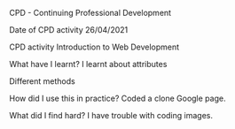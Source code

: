 CPD - Continuing Professional Development

Date of CPD activity
26/04/2021

CPD activity
Introduction to Web Development

What have I learnt? I learnt about attributes 

Different methods

How did I use this in practice? Coded a clone Google page.

What did I find hard? I have trouble with coding images.


